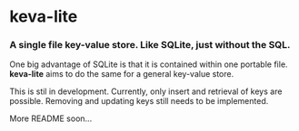 # keva-lite 
### A single file key-value store. Like SQLite, just without the SQL. 

One big advantage of SQLite is that it is contained within one portable file. **keva-lite** aims to do the same for a general key-value store.

This is stil in development. Currently, only insert and retrieval of keys are possible. Removing and updating keys still needs to be implemented.

More README soon...
